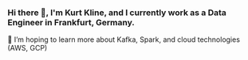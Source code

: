 ### Hi there 👋, I'm Kurt Kline, and I currently work as a Data Engineer in Frankfurt, Germany. 


🌱 I’m hoping to learn more about Kafka, Spark, and cloud technologies (AWS, GCP)

<!--
**KurtKline/KurtKline** is a ✨ _special_ ✨ repository because its `README.md` (this file) appears on your GitHub profile.

Here are some ideas to get you started:

- 🔭 I’m currently working on ...
- 🌱 I’m currently learning ...
- 👯 I’m looking to collaborate on ...
- 🤔 I’m looking for help with ...
- 💬 Ask me about ...
- 📫 How to reach me: ...
- 😄 Pronouns: ...
- ⚡ Fun fact: ...
-->

